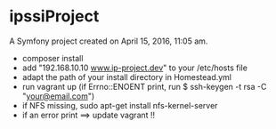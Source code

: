 ipssiProject
============

A Symfony project created on April 15, 2016, 11:05 am.

- composer install
- add "192.168.10.10    www.ip-project.dev" to your /etc/hosts file
- adapt the path of your install directory in Homestead.yml
- run vagrant up (if Errno::ENOENT print, run $ ssh-keygen -t rsa -C "your@email.com")
- if NFS missing, sudo apt-get install nfs-kernel-server
- if an error print ==> update vagrant !!
